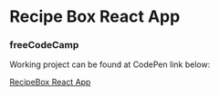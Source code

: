 # Recipe Box React App

### freeCodeCamp

Working project can be found at CodePen link below:

[RecipeBox React App](https://codepen.io/deseanellis/pen/rmQadK)